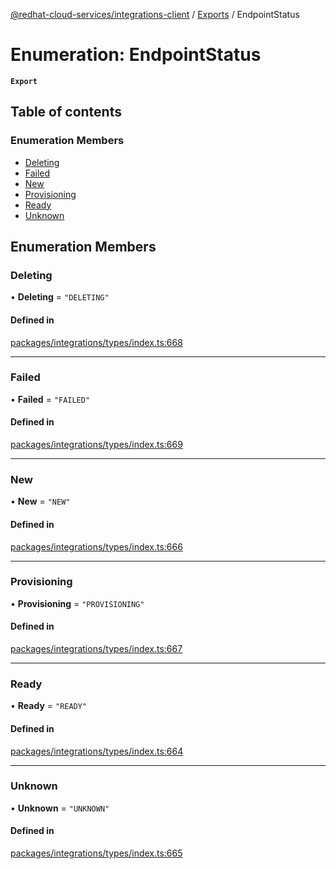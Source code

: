 [@redhat-cloud-services/integrations-client](../README.md) / [Exports](../modules.md) / EndpointStatus

# Enumeration: EndpointStatus

**`Export`**

## Table of contents

### Enumeration Members

- [Deleting](EndpointStatus.md#deleting)
- [Failed](EndpointStatus.md#failed)
- [New](EndpointStatus.md#new)
- [Provisioning](EndpointStatus.md#provisioning)
- [Ready](EndpointStatus.md#ready)
- [Unknown](EndpointStatus.md#unknown)

## Enumeration Members

### Deleting

• **Deleting** = ``"DELETING"``

#### Defined in

[packages/integrations/types/index.ts:668](https://github.com/RedHatInsights/javascript-clients/blob/master/packages/integrations/types/index.ts#L668)

___

### Failed

• **Failed** = ``"FAILED"``

#### Defined in

[packages/integrations/types/index.ts:669](https://github.com/RedHatInsights/javascript-clients/blob/master/packages/integrations/types/index.ts#L669)

___

### New

• **New** = ``"NEW"``

#### Defined in

[packages/integrations/types/index.ts:666](https://github.com/RedHatInsights/javascript-clients/blob/master/packages/integrations/types/index.ts#L666)

___

### Provisioning

• **Provisioning** = ``"PROVISIONING"``

#### Defined in

[packages/integrations/types/index.ts:667](https://github.com/RedHatInsights/javascript-clients/blob/master/packages/integrations/types/index.ts#L667)

___

### Ready

• **Ready** = ``"READY"``

#### Defined in

[packages/integrations/types/index.ts:664](https://github.com/RedHatInsights/javascript-clients/blob/master/packages/integrations/types/index.ts#L664)

___

### Unknown

• **Unknown** = ``"UNKNOWN"``

#### Defined in

[packages/integrations/types/index.ts:665](https://github.com/RedHatInsights/javascript-clients/blob/master/packages/integrations/types/index.ts#L665)
